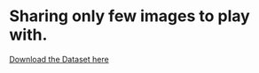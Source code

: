 # **Sharing only few images to play with.**

[Download the Dataset here](http://places2.csail.mit.edu/download.html)
